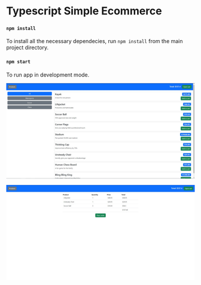 # Typescript Simple Ecommerce

#### `npm install`
To install all the necessary dependecies, run `npm install` from the main project directory. 

#### `npm start`
To run app in development mode.

![Screenshot 1](https://github.com/pkrakas/typescript-simple-ecommerce/raw/main/screenshots/productsList.jpg)

![Screenshot 2](https://github.com/pkrakas/typescript-simple-ecommerce/raw/main/screenshots/cartDetails.jpg)